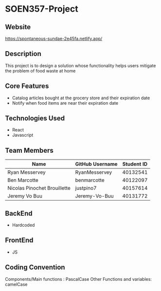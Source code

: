 # SOEN357-Project

## Website

https://spontaneous-sundae-2e45fa.netlify.app/

## Description
This project is to design a solution whose functionality helps users mitigate the problem of food waste at home

## Core Features
- Catalog articles bought at the grocery store and their expiration date
- Notify when food items are near their expiration date


## Technologies Used

- React
- Javascript


## Team Members

| Name                         | GitHub Username  | Student ID |
| ---------------------------- | ---------------- | ---------- |
| Ryan Messervey               | RyanMesservey    | 40132541   |
| Ben Marcotte                 | benmarcotte      | 40122097   |
| Nicolas Pinochet Brouillette | justpino7        | 40157614   |
| Jeremy Vo Buu                | Jeremy-Vo-Buu    | 40131772   |


## BackEnd

- Hardcoded

## FrontEnd

- JS

## Coding Convention

Components/Main functions : PascalCase
Other Functions and variables: camelCase
